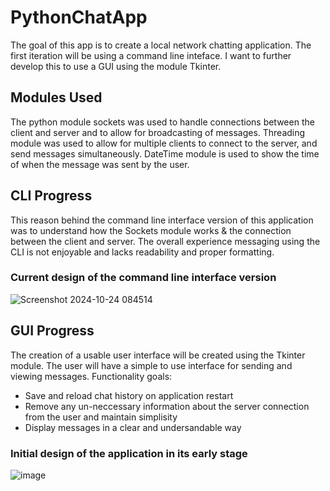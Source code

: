 # PythonChatApp

The goal of this app is to create a local network chatting application. 
The first iteration will be using a command line inteface.
I want to further develop this to use a GUI using the module Tkinter.

## Modules Used
The python module sockets was used to handle connections between the client and server and to allow for broadcasting of messages.
Threading module was used to allow for multiple clients to connect to the server, and send messages simultaneously.
DateTime module is used to show the time of when the message was sent by the user.

## CLI Progress
This reason behind the command line interface version of this application was to understand how the Sockets module works & the connection between the client and server.
The overall experience messaging using the CLI is not enjoyable and lacks readability and proper formatting.

### Current design of the command line interface version


![Screenshot 2024-10-24 084514](https://github.com/user-attachments/assets/9933941b-7edb-46f2-8104-810a5160dada)

## GUI Progress
The creation of a usable user interface will be created using the Tkinter module. The user will have a simple to use interface for sending and viewing messages.
Functionality goals:
- Save and reload chat history on application restart
- Remove any un-neccessary information about the server connection from the user and maintain simplisity
- Display messages in a clear and undersandable way

### Initial design of the application in its early stage
![image](https://github.com/user-attachments/assets/dedc1329-1ee9-417b-8668-1cd12a18e8a7)
